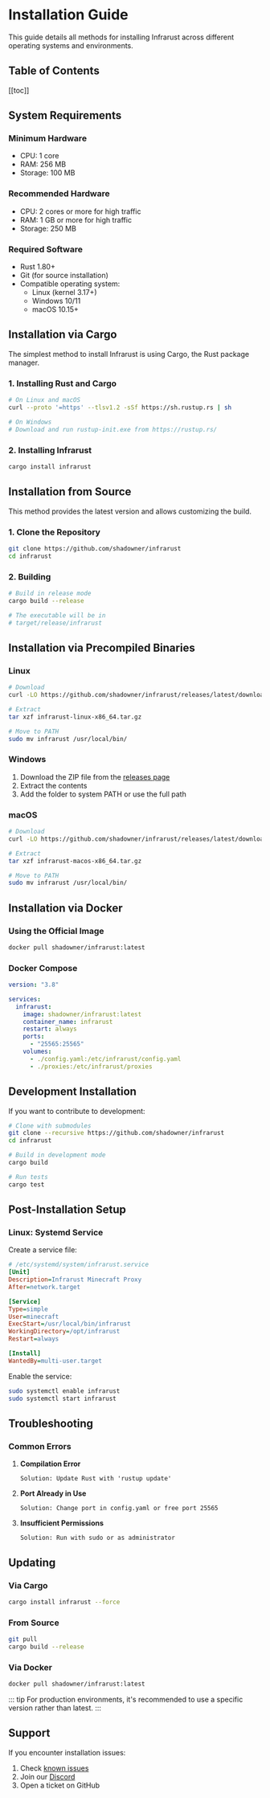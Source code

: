 # Installation Guide

This guide details all methods for installing Infrarust across different operating systems and environments.

## Table of Contents

[[toc]]

## System Requirements

### Minimum Hardware

- CPU: 1 core
- RAM: 256 MB
- Storage: 100 MB

### Recommended Hardware

- CPU: 2 cores or more for high traffic
- RAM: 1 GB or more for high traffic
- Storage: 250 MB

### Required Software

- Rust 1.80+
- Git (for source installation)
- Compatible operating system:
  - Linux (kernel 3.17+)
  - Windows 10/11
  - macOS 10.15+

## Installation via Cargo

The simplest method to install Infrarust is using Cargo, the Rust package manager.

### 1. Installing Rust and Cargo

```bash
# On Linux and macOS
curl --proto '=https' --tlsv1.2 -sSf https://sh.rustup.rs | sh

# On Windows
# Download and run rustup-init.exe from https://rustup.rs/
```

### 2. Installing Infrarust

```bash
cargo install infrarust
```

## Installation from Source

This method provides the latest version and allows customizing the build.

### 1. Clone the Repository

```bash
git clone https://github.com/shadowner/infrarust
cd infrarust
```

### 2. Building

```bash
# Build in release mode
cargo build --release

# The executable will be in
# target/release/infrarust
```

## Installation via Precompiled Binaries

### Linux

```bash
# Download
curl -LO https://github.com/shadowner/infrarust/releases/latest/download/infrarust-linux-x86_64.tar.gz

# Extract
tar xzf infrarust-linux-x86_64.tar.gz

# Move to PATH
sudo mv infrarust /usr/local/bin/
```

### Windows

1. Download the ZIP file from the [releases page](https://github.com/shadowner/infrarust/releases)
2. Extract the contents
3. Add the folder to system PATH or use the full path

### macOS

```bash
# Download
curl -LO https://github.com/shadowner/infrarust/releases/latest/download/infrarust-macos-x86_64.tar.gz

# Extract
tar xzf infrarust-macos-x86_64.tar.gz

# Move to PATH
sudo mv infrarust /usr/local/bin/
```

## Installation via Docker

### Using the Official Image

```bash
docker pull shadowner/infrarust:latest
```

### Docker Compose

```yaml
version: "3.8"

services:
  infrarust:
    image: shadowner/infrarust:latest
    container_name: infrarust
    restart: always
    ports:
      - "25565:25565"
    volumes:
      - ./config.yaml:/etc/infrarust/config.yaml
      - ./proxies:/etc/infrarust/proxies
```

## Development Installation

If you want to contribute to development:

```bash
# Clone with submodules
git clone --recursive https://github.com/shadowner/infrarust
cd infrarust

# Build in development mode
cargo build

# Run tests
cargo test
```

## Post-Installation Setup

### Linux: Systemd Service

Create a service file:

```ini
# /etc/systemd/system/infrarust.service
[Unit]
Description=Infrarust Minecraft Proxy
After=network.target

[Service]
Type=simple
User=minecraft
ExecStart=/usr/local/bin/infrarust
WorkingDirectory=/opt/infrarust
Restart=always

[Install]
WantedBy=multi-user.target
```

Enable the service:

```bash
sudo systemctl enable infrarust
sudo systemctl start infrarust
```

## Troubleshooting

### Common Errors

1. **Compilation Error**

   ```
   Solution: Update Rust with 'rustup update'
   ```

2. **Port Already in Use**

   ```
   Solution: Change port in config.yaml or free port 25565
   ```

3. **Insufficient Permissions**

   ```
   Solution: Run with sudo or as administrator
   ```

## Updating

### Via Cargo

```bash
cargo install infrarust --force
```

### From Source

```bash
git pull
cargo build --release
```

### Via Docker

```bash
docker pull shadowner/infrarust:latest
```

::: tip
For production environments, it's recommended to use a specific version rather than latest.
:::

## Support

If you encounter installation issues:

1. Check [known issues](https://github.com/shadowner/infrarust/issues)
2. Join our [Discord](https://discord.gg/uzs5nZsWaB)
3. Open a ticket on GitHub
